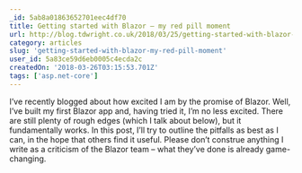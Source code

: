 ```yaml
---
_id: 5ab8a01863652701eec4df70
title: Getting started with Blazor – my red pill moment
url: http://blog.tdwright.co.uk/2018/03/25/getting-started-with-blazor-my-red-pill-moment/
category: articles
slug: 'getting-started-with-blazor-my-red-pill-moment'
user_id: 5a83ce59d6eb0005c4ecda2c
createdOn: '2018-03-26T03:15:53.701Z'
tags: ['asp.net-core']
---
```


I’ve recently blogged about how excited I am by the promise of Blazor. Well, I’ve built my first Blazor app and, having tried it, I’m no less excited. There are still plenty of rough edges (which I talk about below), but it fundamentally works. In this post, I’ll try to outline the pitfalls as best as I can, in the hope that others find it useful. Please don’t construe anything I write as a criticism of the Blazor team – what they’ve done is already game-changing.

